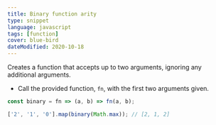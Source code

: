 ```yaml
---
title: Binary function arity
type: snippet
language: javascript
tags: [function]
cover: blue-bird
dateModified: 2020-10-18
---
```


Creates a function that accepts up to two arguments, ignoring any additional arguments.

- Call the provided function, `fn`, with the first two arguments given.

```js
const binary = fn => (a, b) => fn(a, b);

['2', '1', '0'].map(binary(Math.max)); // [2, 1, 2]
```
